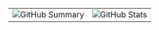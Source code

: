 <table>
  <tr>
    <td>
      <img src="http://github-profile-summary-cards.vercel.app/api/cards/profile-details?username=nicolaseliasx&theme=github_dark" alt="GitHub Summary" />
    </td>
    <td>
      <img src="http://github-profile-summary-cards.vercel.app/api/cards/stats?username=nicolaseliasx&theme=github_dark" alt="GitHub Stats" />
    </td>
  </tr>
</table>


